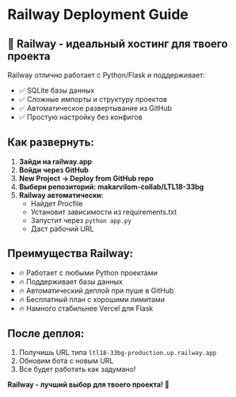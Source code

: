 # Railway Deployment Guide

## 🚄 Railway - идеальный хостинг для твоего проекта

Railway отлично работает с Python/Flask и поддерживает:
- ✅ SQLite базы данных
- ✅ Сложные импорты и структуру проектов  
- ✅ Автоматическое развертывание из GitHub
- ✅ Простую настройку без конфигов

## Как развернуть:

1. **Зайди на railway.app**
2. **Войди через GitHub**
3. **New Project → Deploy from GitHub repo**
4. **Выбери репозиторий: makarvilom-collab/LTL18-33bg**
5. **Railway автоматически:**
   - Найдет Procfile
   - Установит зависимости из requirements.txt
   - Запустит через `python app.py`
   - Даст рабочий URL

## Преимущества Railway:
- 🔥 Работает с любыми Python проектами
- 🔥 Поддерживает базы данных
- 🔥 Автоматический деплой при пуше в GitHub
- 🔥 Бесплатный план с хорошими лимитами
- 🔥 Намного стабильнее Vercel для Flask

## После деплоя:
1. Получишь URL типа `ltl18-33bg-production.up.railway.app`
2. Обновим бота с новым URL
3. Все будет работать как задумано!

**Railway - лучший выбор для твоего проекта! 🚄**